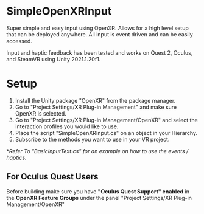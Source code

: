 # SimpleOpenXRInput
Super simple and easy input using OpenXR. Allows for a high level setup that can be deployed anywhere. All input is event driven and can be easily accessed.

Input and haptic feedback has been tested and works on Quest 2, Oculus, and SteamVR using Unity 2021.1.20f1. 

# Setup
1) Install the Unity package "OpenXR" from the package manager.
2) Go to "Project Settings/XR Plug-in Management" and make sure OpenXR is selected.
3) Go to "Project Settings/XR Plug-in Management/OpenXR" and select the interaction profiles you would like to use.
4) Place the script "SimpleOpenXRInput.cs" on an object in your Hierarchy.
5) Subscribe to the methods you want to use in your VR project. 

**Refer To "BasicInputText.cs" for an example on how to use the events / haptics.*

## **For Oculus Quest Users**
Before building make sure you have **"Oculus Quest Support" enabled** in the **OpenXR Feature Groups** under the panel "Project Settings/XR Plug-in Management/OpenXR"
